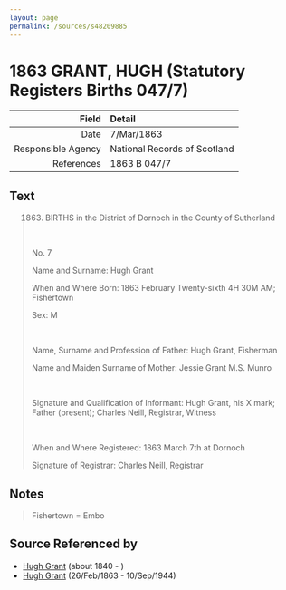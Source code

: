 ```yaml
---
layout: page
permalink: /sources/s48209885
---
```


# 1863 GRANT, HUGH (Statutory Registers Births 047/7)

Field | Detail
---:|:---
Date | 7/Mar/1863
Responsible Agency | National Records of Scotland
References | 1863 B 047/7

## Text

> 1863. BIRTHS in the District of Dornoch in the County of Sutherland
>
> <br/>
>
> No. 7
>
> Name and Surname: Hugh Grant
>
> When and Where Born: 1863 February Twenty-sixth 4H 30M AM; Fishertown
>
> Sex: M
>
> <br/>
>
> Name, Surname and Profession of Father: Hugh Grant, Fisherman
>
> Name and Maiden Surname of Mother: Jessie Grant M.S. Munro
>
> <br/>
>
> Signature and Qualification of Informant: Hugh Grant, his X mark; Father (present); Charles Neill, Registrar, Witness
>
> <br/>
>
> When and Where Registered: 1863 March 7th at Dornoch
>
> Signature of Registrar: Charles Neill, Registrar
>

## Notes

> Fishertown = Embo
>


## Source Referenced by

* [Hugh Grant](../people/@34164542@-hugh-grant-b1840-d.md) (about 1840 - )
* [Hugh Grant](../people/@31066628@-hugh-grant-b1863-2-26-d1944-9-10.md) (26/Feb/1863 - 10/Sep/1944)
